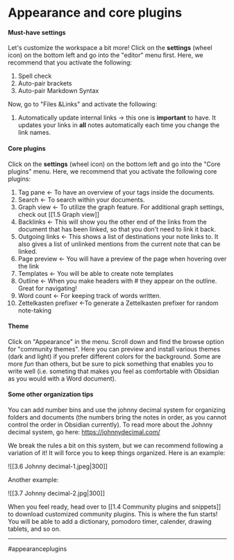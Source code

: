 # Appearance and core plugins

#### Must-have settings
Let's customize the workspace a bit more! Click on the **settings** (wheel icon) on the bottom left and go into the "editor" menu first. Here, we recommend that you activate the following:
1. Spell check
2. Auto-pair brackets
3. Auto-pair Markdown Syntax


Now, go to "Files &Links" and activate the following:
1. Automatically update internal links -> this one is **important** to have. It updates your links in **all** notes automatically each time you change the link names.


#### Core plugins
 Click on the **settings** (wheel icon) on the bottom left and go into the "Core plugins"  menu. Here, we recommend that you activate the following core plugins:

1.  Tag pane <- To have an overview of your tags inside the documents.
2.  Search <- To search within your documents.
3.  Graph view <- To utilize the graph feature. For additional graph settings, check out [[1.5 Graph view]]
4.  Backlinks <- This will show you the other end of the links from the document that has been linked, so that you don't need to link it back.
5.  Outgoing links <- This shows a list of destinations your note links to. It also gives a list of unlinked mentions from the current note that can be linked.
6.  Page preview <- You will have a preview of the page when hovering over the link
7.  Templates <- You will be able to create note templates
8.  Outline <- When you make headers with # they appear on the outline. Great for navigating!
9.  Word count <- For keeping track of words written.
10.  Zettelkasten prefixer <-To generate a Zettelkasten prefixer for random note-taking


#### Theme
Click on "Appearance" in the menu. Scroll down and find the browse option for "community themes". Here you can preview and install various themes (dark and light) if you prefer different colors for the background. Some are more *fun* than others, but be sure to pick something that enables you to write well (i.e. someting that makes you feel as comfortable with Obsidian as you would with a Word document).


#### Some other organization tips
You can add number bins and use the johnny decimal system for organizing folders and documents (the numbers bring the notes in order, as you cannot control the order in Obsidian currently). 
To read more about the Johnny decimal system, go here: https://johnnydecimal.com/

We break the rules a bit on this system, but we can recommend following a variation of it! It will force you to keep things organized. Here is an example:

![[3.6 Johnny decimal-1.jpeg|300]]

Another example:

![[3.7 Johnny decimal-2.jpg|300]]

When you feel ready, head over to [[1.4 Community plugins and snippets]] to download customized community plugins. This is where the fun starts! You will be able to add a dictionary, pomodoro timer, calender, drawing tablets, and so on.






---
#appearanceplugins